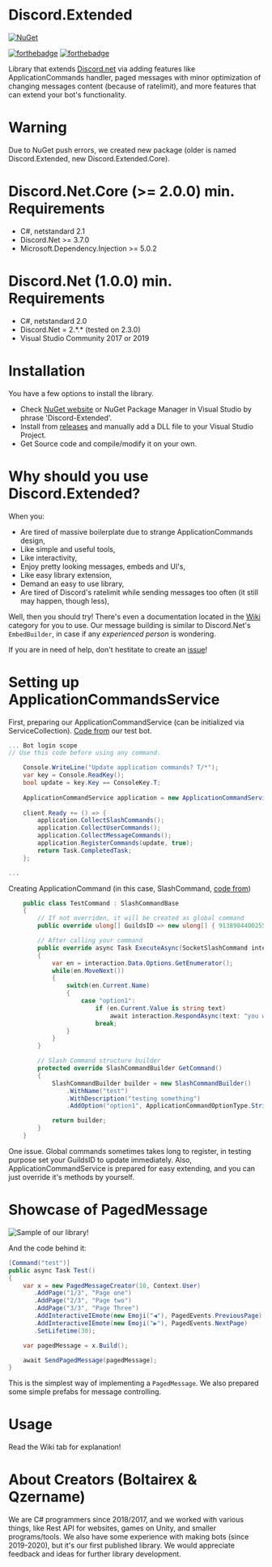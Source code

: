 # Discord.Extended

[![NuGet](https://img.shields.io/nuget/vpre/Discord-Extended.svg?maxAge=2592000?style=plastic)](https://www.nuget.org/packages/Discord.Extended.Core)

[![forthebadge](https://forthebadge.com/images/badges/made-with-c-sharp.svg)](https://forthebadge.com) [![forthebadge](https://forthebadge.com/images/badges/built-with-love.svg)](https://forthebadge.com)

Library that extends [Discord.net](https://github.com/discord-net/Discord.Net) via adding features like ApplicationCommands handler, paged messages with minor optimization of changing messages content (because of ratelimit), and more features that can extend your bot's functionality.

# Warning
Due to NuGet push errors, we created new package (older is named Discord.Extended, new Discord.Extended.Core).

# Discord.Net.Core (>= 2.0.0) min. Requirements
* C#, netstandard 2.1
* Discord.Net >= 3.7.0
* Microsoft.Dependency.Injection >= 5.0.2

# Discord.Net (1.0.0) min. Requirements
* C#, netstandard 2.0
* Discord.Net = 2.\*.\* (tested on 2.3.0)
* Visual Studio Community 2017 or 2019

# Installation
You have a few options to install the library.
* Check [NuGet website](https://www.nuget.org/packages/Discord.Extended.Core) or NuGet Package Manager in Visual Studio by phrase 'Discord-Extended'.
* Install from [releases](https://www.nuget.org/packages/Discord.Extended.Core/releases) and manually add a DLL file to your Visual Studio Project.
* Get Source code and compile/modify it on your own.

# Why should you use Discord.Extended?

When you:
* Are tired of massive boilerplate due to strange ApplicationCommands design,
* Like simple and useful tools,
* Like interactivity,
* Enjoy pretty looking messages, embeds and UI's,
* Like easy library extension, 
* Demand an easy to use library, 
* Are tired of Discord's ratelimit while sending messages too often (it still may happen, though less),

Well, then you should try! There's even a documentation located in the [Wiki](https://github.com/Boltairex/Discord.Extended/wiki) category for you to use.
Our message building is similar to Discord.Net's `EmbedBuilder`, in case if any *experienced person* is wondering.

If you are in need of help, don't hestitate to create an [issue](https://github.com/Boltairex/Discord.Extended/issues)!

# Setting up ApplicationCommandsService 
First, preparing our ApplicationCommandService (can be initialized via ServiceCollection). [Code from](https://github.com/Boltairex/Discord.Extended/blob/main/BotForTest/Program.cs) our test bot.

```cs
... Bot login scope
// Use this code before using any command.

    Console.WriteLine("Update application commands? T/*");
    var key = Console.ReadKey();
    bool update = key.Key == ConsoleKey.T;
    
    ApplicationCommandService application = new ApplicationCommandService(client);
    
    client.Ready += () => {
        application.CollectSlashCommands();
        application.CollectUserCommands();
        application.CollectMessageCommands();
        application.RegisterCommands(update, true);
        return Task.CompletedTask;
    };

...
```

Creating ApplicationCommand (in this case, SlashCommand, [code from](https://github.com/Boltairex/Discord.Extended/blob/main/BotForTest/SlashCommands/TestCommand.cs))
```cs
    public class TestCommand : SlashCommandBase
    {
        // If not overriden, it will be created as global command
        public override ulong[] GuildsID => new ulong[] { 913898440025579541 };

        // After calling your command
        public override async Task ExecuteAsync(SocketSlashCommand interaction, SocketUser author)
        {
            var en = interaction.Data.Options.GetEnumerator();
            while(en.MoveNext())
            {
                switch(en.Current.Name)
                {
                    case "option1":
                        if (en.Current.Value is string text)
                            await interaction.RespondAsync(text: "you wrote " + text);
                        break;
                }
            }
        }

        // Slash Command structure builder
        protected override SlashCommandBuilder GetCommand()
        {
            SlashCommandBuilder builder = new SlashCommandBuilder()
                .WithName("test")
                .WithDescription("testing something")
                .AddOption("option1", ApplicationCommandOptionType.String, "get text", false);

            return builder;
        }
    }
```
One issue. Global commands sometimes takes long to register, in testing purpose set your GuildsID to update immediately. Also, ApplicationCommandService is prepared for easy extending, and you can just override it's methods by yourself.

# Showcase of PagedMessage

![Sample of our library!](https://cdn.discordapp.com/attachments/817822681050120256/846039535103901726/discord.extended.gif)

And the code behind it:

```cs
[Command("test")]
public async Task Test()
{
    var x = new PagedMessageCreator(10, Context.User)
       .AddPage("1/3", "Page one")
       .AddPage("2/3", "Page two")
       .AddPage("3/3", "Page Three")
       .AddInteractiveIEmote(new Emoji("◀️"), PagedEvents.PreviousPage)
       .AddInteractiveIEmote(new Emoji("▶️"), PagedEvents.NextPage)
       .SetLifetime(30);

    var pagedMessage = x.Build();

    await SendPagedMessage(pagedMessage);
}
```


This is the simplest way of implementing a `PagedMessage`. We also prepared some simple prefabs for message controlling.

# Usage

Read the Wiki tab for explanation!

# About Creators (Boltairex & Qzername)

We are C# programmers since 2018/2017, and we worked with various things, like Rest API for websites, games on Unity, and smaller programs/tools. We also have some experience with making bots (since 2019-2020), but it's our first published library. We would appreciate feedback and ideas for further library development.
